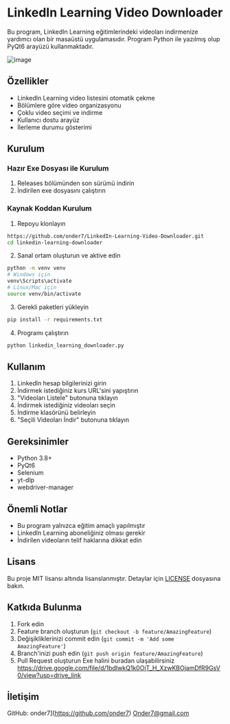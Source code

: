 # LinkedIn Learning Video Downloader

Bu program, LinkedIn Learning eğitimlerindeki videoları indirmenize yardımcı olan bir masaüstü uygulamasıdır. Program Python ile yazılmış olup PyQt6 arayüzü kullanmaktadır.

![image](https://github.com/user-attachments/assets/5555cbc0-3a80-4a84-8164-a9525f9ab564)


## Özellikler

- LinkedIn Learning video listesini otomatik çekme
- Bölümlere göre video organizasyonu
- Çoklu video seçimi ve indirme
- Kullanıcı dostu arayüz
- İlerleme durumu gösterimi

## Kurulum

### Hazır Exe Dosyası ile Kurulum

1. Releases bölümünden son sürümü indirin
2. İndirilen exe dosyasını çalıştırın

### Kaynak Koddan Kurulum

1. Repoyu klonlayın
```bash
https://github.com/onder7/LinkedIn-Learning-Video-Downloader.git
cd linkedin-learning-downloader
```

2. Sanal ortam oluşturun ve aktive edin
```bash
python -m venv venv
# Windows için
venv\Scripts\activate
# Linux/Mac için
source venv/bin/activate
```

3. Gerekli paketleri yükleyin
```bash
pip install -r requirements.txt
```

4. Programı çalıştırın
```bash
python linkedin_learning_downloader.py
```

## Kullanım

1. LinkedIn hesap bilgilerinizi girin
2. İndirmek istediğiniz kurs URL'sini yapıştırın
3. "Videoları Listele" butonuna tıklayın
4. İndirmek istediğiniz videoları seçin
5. İndirme klasörünü belirleyin
6. "Seçili Videoları İndir" butonuna tıklayın

## Gereksinimler

- Python 3.8+
- PyQt6
- Selenium
- yt-dlp
- webdriver-manager

## Önemli Notlar

- Bu program yalnızca eğitim amaçlı yapılmıştır
- LinkedIn Learning aboneliğiniz olması gerekir
- İndirilen videoların telif haklarına dikkat edin

## Lisans

Bu proje MIT lisansı altında lisanslanmıştır. Detaylar için [LICENSE](LICENSE) dosyasına bakın.

## Katkıda Bulunma

1. Fork edin
2. Feature branch oluşturun (`git checkout -b feature/AmazingFeature`)
3. Değişikliklerinizi commit edin (`git commit -m 'Add some AmazingFeature'`)
4. Branch'inizi push edin (`git push origin feature/AmazingFeature`)
5. Pull Request oluşturun
Exe halini buradan ulaşabilirsiniz
https://drive.google.com/file/d/1bdIwkQ1k0OjT_H_XzwKBOjamDfR9GsV0/view?usp=drive_link
## İletişim

GitHub: onder7](https://github.com/onder7)
Onder7@gmail.com
